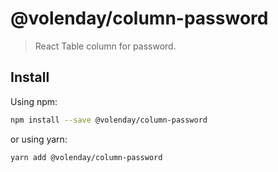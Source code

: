 # @volenday/column-password

> React Table column for password.

## Install

Using npm:

```sh
npm install --save @volenday/column-password
```

or using yarn:

```sh
yarn add @volenday/column-password
```
